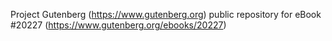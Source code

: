 Project Gutenberg (https://www.gutenberg.org) public repository for eBook #20227 (https://www.gutenberg.org/ebooks/20227)
